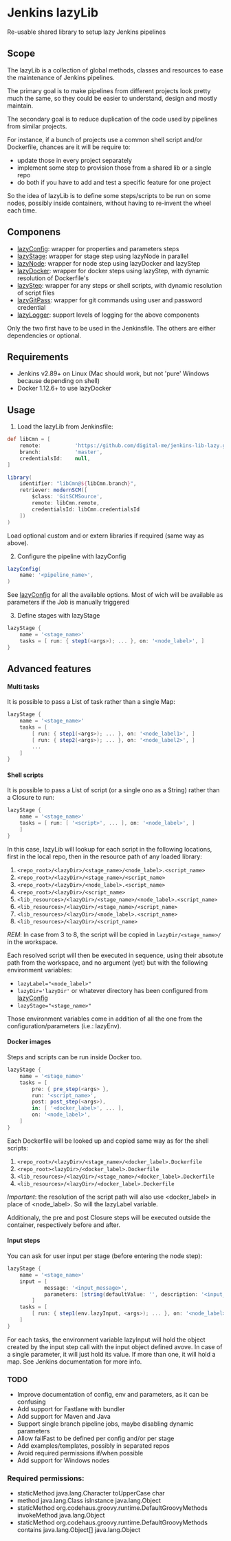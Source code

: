 # Jenkins lazyLib
Re-usable shared library to setup lazy Jenkins pipelines

## Scope
The lazyLib is a collection of global methods, classes and resources to ease the maintenance of Jenkins pipelines.

The primary goal is to make pipelines from different projects look pretty much the same,
so they could be easier to understand, design and mostly maintain.

The secondary goal is to reduce duplication of the code used by pipelines from similar projects.

For instance, if a bunch of projects use a common shell script and/or Dockerfile,
chances are it will be require to:
- update those in every project separately
- implement some step to provision those from a shared lib or a single repo
- do both if you have to add and test a specific feature for one project

So the idea of lazyLib is to define some steps/scripts to be run on some nodes,
possibly inside containers, without having to re-invent the wheel each time.

## Componens
- [lazyConfig](vars/lazyConfig.groovy): wrapper for properties and parameters steps
- [lazyStage](vars/lazyStage.groovy): wrapper for stage step using lazyNode in parallel
- [lazyNode](vars/lazyNode.groovy): wrapper for node step using lazyDocker and lazyStep
- [lazyDocker](vars/lazyDocker.groovy): wrapper for docker steps using lazyStep, with dynamic resolution of Dockerfile's
- [lazyStep](vars/lazyStep.groovy): wrapper for any steps or shell scripts, with dynamic resolution of script files
- [lazyGitPass](vars/lazyGitPass.groovy): wrapper for git commands using user and password credential
- [lazyLogger](src/org/jenkins/ci/lazy/lazyLogger.groovy): support levels of logging for the above components

Only the two first have to be used in the Jenkinsfile.
The others are either dependencies or optional.

## Requirements

- Jenkins v2.89+ on Linux (Mac should work, but not 'pure' Windows because depending on shell)
- Docker 1.12.6+ to use lazyDocker


## Usage

1. Load the lazyLib from Jenkinsfile:
```groovy
def libCmn = [
    remote:           'https://github.com/digital-me/jenkins-lib-lazy.git',
    branch:           'master',
    credentialsId:    null,
]

library(
    identifier: "libCmn@${libCmn.branch}",
    retriever: modernSCM([
        $class: 'GitSCMSource',
        remote: libCmn.remote,
        credentialsId: libCmn.credentialsId
    ])
)
```
Load optional custom and or extern libraries if required (same way as above).

2. Configure the pipeline with lazyConfig
```groovy
lazyConfig(
    name: '<pipeline_name>',
)
```
See [lazyConfig](vars/lazyConfig.groovy) for all the available options.
Most of wich will be available as parameters if the Job is manually triggered 

3. Define stages with lazyStage
```groovy
lazyStage {
    name = '<stage_name>'
    tasks = [ run: { step1(<args>); ... }, on: '<node_label>', ]
}
```

## Advanced features
#### Multi tasks
It is possible to pass a List of task rather than a single Map:
```groovy
lazyStage {
    name = '<stage_name>'
    tasks = [
        [ run: { step1(<args>); ... }, on: '<node_label1>', ]
        [ run: { step2(<args>); ... }, on: '<node_label2>', ]
        ...
    ]
}
```

#### Shell scripts
It is possible to pass a List of script (or a single ono as a String) rather than a Closure to run:
```groovy
lazyStage {
    name = '<stage_name>'
    tasks = [ run: [ '<script>', ... ], on: '<node_label>', ]
    ]
}

```
In this case, lazyLib will lookup for each script in the following locations,
first in the local repo, then in the resource path of any loaded library:

1. `<repo_root>/<lazyDir>/<stage_name>/<node_label>.<script_name>`
2. `<repo_root>/<lazyDir>/<stage_name>/<script_name>`
3. `<repo_root>/<lazyDir>/<node_label>.<script_name>`
4. `<repo_root>/<lazyDir>/<script_name>`
5. `<lib_resources>/<lazyDir>/<stage_name>/<node_label>.<script_name>`
6. `<lib_resources>/<lazyDir>/<stage_name>/<script_name>`
7. `<lib_resources>/<lazyDir>/<node_label>.<script_name>`
8. `<lib_resources>/<lazyDir>/<script_name>`

*REM*: In case from 3 to 8, the script will be copied in `lazyDir/<stage_name>/` in the workspace.

Each resolved script will then be executed in sequence, using their absotute path from the workspace,
and no argument (yet) but with the following environment variables:
- `lazyLabel="<node_label>"`
- `lazyDir='lazyDir'` or whatever directory has been configured from [lazyConfig](vars/lazyConfig.groovy)
- `lazyStage="<stage_name>"`

Those environment variables come in addition of all the one from the configuration/parameters (i.e.: lazyEnv).

#### Docker images
Steps and scripts can be run inside Docker too.
```groovy
lazyStage {
    name = '<stage_name>'
    tasks = [
        pre: { pre_step(<args> },
        run: '<script_name>',
        post: post_step(<args>),
        in: [ '<docker_label>', ... ],
        on: '<node_label>',
    ]
}

```
Each Dockerfile will be looked up and copied same way as for the shell scripts:

1. `<repo_root>/<lazyDir>/<stage_name>/<docker_label>.Dockerfile`
2. `<repo_root><lazyDir>/<docker_label>.Dockerfile`
3. `<lib_resources>/<lazyDir>/<stage_name>/<docker_label>.Dockerfile`
4. `<lib_resources>/<lazyDir>/<docker_label>.Dockerfile`

*Important*: the resolution of the script path will also use <docker_label> in place of <node_label>. So will the lazyLabel variable.

Additionaly, the pre and post Closure steps will be executed outside the container, respectively before and after.

#### Input steps
You can ask for user input per stage (before entering the node step):
```groovy
lazyStage {
    name = '<stage_name>'
    input = [
            message: '<input_message>',
            parameters: [string(defaultValue: '', description: '<input_description>', name: '<input_name>')]
        ]
    tasks = [
        [ run: { step1(env.lazyInput, <args>); ... }, on: '<node_label>', ]
    ]
}

```
For each tasks, the environment variable lazyInput will hold the object created by the input step call with the input object defined avove.
In case of a single parameter, it will just hold its value. If more than one, it will hold a map. See Jenkins documentation for more info.


### TODO
- Improve documentation of config, env and parameters, as it can be confusing
- Add support for Fastlane with bundler
- Add support for Maven and Java
- Support single branch pipeline jobs, maybe disabling dynamic parameters
- Allow failFast to be defined per config and/or per stage
- Add examples/templates, possibly in separated repos
- Avoid required permissions if/when possible
- Add support for Windows nodes

### Required permissions:
- staticMethod java.lang.Character toUpperCase char
- method java.lang.Class isInstance java.lang.Object
- staticMethod org.codehaus.groovy.runtime.DefaultGroovyMethods invokeMethod java.lang.Object
- staticMethod org.codehaus.groovy.runtime.DefaultGroovyMethods contains java.lang.Object[] java.lang.Object

